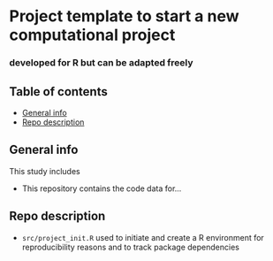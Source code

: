# Project template to start a new computational project
### developed for R but can be adapted freely

## Table of contents
* [General info](#general-info)
* [Repo description](#repo-description)

## General info
This study includes 
- This repository contains the code data for...
	


## Repo description
- ```src/project_init.R``` used to initiate and create a R environment for reproducibility reasons and to track package dependencies 

